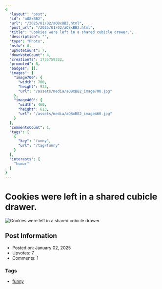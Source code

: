 ```yaml
---
{
  "layout": "post",
  "id": "aO8xBB2",
  "url": "/2025/01/02/aO8xBB2.html",
  "post_url": "/2025/01/02/aO8xBB2.html",
  "title": "Cookies were left in a shared cubicle drawer.",
  "description": "",
  "type": "Photo",
  "nsfw": 0,
  "upVoteCount": 7,
  "downVoteCount": 4,
  "creationTs": 1735759332,
  "promoted": 0,
  "badges": [],
  "images": {
    "image700": {
      "width": 700,
      "height": 933,
      "url": "/assets/media/aO8xBB2_image700.jpg"
    },
    "image460": {
      "width": 460,
      "height": 613,
      "url": "/assets/media/aO8xBB2_image460.jpg"
    }
  },
  "commentsCount": 1,
  "tags": [
    {
      "key": "funny",
      "url": "/tag/funny"
    }
  ],
  "interests": [
    "humor"
  ]
}
---
```


# Cookies were left in a shared cubicle drawer.

![Cookies were left in a shared cubicle drawer.](/assets/media/aO8xBB2_image700.jpg)

## Post Information

- Posted on: January 02, 2025
- Upvotes: 7
- Comments: 1

### Tags

- [funny](/tag/funny)
